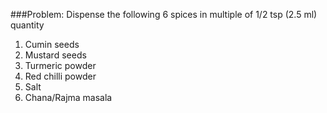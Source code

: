 ###Problem: Dispense the following 6 spices in multiple of 1/2 tsp (2.5 ml) quantity

1. Cumin seeds
2. Mustard seeds
3. Turmeric powder
4. Red chilli powder
5. Salt
6. Chana/Rajma masala
